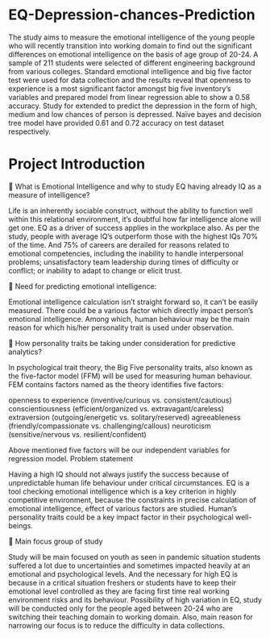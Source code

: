 # EQ-Depression-chances-Prediction

The study aims to measure the emotional intelligence of the young people who will recently transition into working domain to find out the significant differences on emotional intelligence on the basis of age group of 20-24. A sample of 211 students were selected of different engineering background from various colleges. Standard emotional intelligence and big five factor test were used for data collection and the results reveal that openness to experience is a most significant factor amongst big five inventory’s variables and prepared model from linear regression able to show a 0.58 accuracy. Study for extended to predict the depression in the form of high, medium and low chances of person is depressed. Naïve bayes and decision tree model have provided 0.61 and 0.72 accuracy on test dataset respectively.

# Project Introduction
	What is Emotional Intelligence and why to study EQ having already IQ as a measure of intelligence?

Life is an inherently sociable construct, without the ability to function well within this relational environment, it’s doubtful how far intelligence alone will get one. 
EQ as a driver of success applies in the workplace also. As per the study, people with average IQ’s outperform those with the highest IQs 70% of the time. And 75% of careers are derailed for reasons related to emotional competencies, including the inability to handle interpersonal problems; unsatisfactory team leadership during times of difficulty or conflict; or inability to adapt to change or elicit trust.

	Need for predicting emotional intelligence:

Emotional intelligence calculation isn’t straight forward so, it can’t be easily measured. There could be a various factor which directly impact person’s emotional intelligence. Among which, human behaviour may be the main reason for which his/her personality trait is used under observation.

	How personality traits be taking under consideration for predictive analytics?

In psychological trait theory, the Big Five personality traits, also known as the five-factor model (FFM) will be used for measuring human behaviour. FEM contains factors named as the theory identifies five factors:

openness to experience (inventive/curious vs. consistent/cautious)
conscientiousness (efficient/organized vs. extravagant/careless)
extraversion (outgoing/energetic vs. solitary/reserved)
agreeableness (friendly/compassionate vs. challenging/callous)
neuroticism (sensitive/nervous vs. resilient/confident)

Above mentioned five factors will be our independent variables for regression model.
Problem statement

Having a high IQ should not always justify the success because of unpredictable human life behaviour under critical circumstances. EQ is a tool checking emotional intelligence which is a key criterion in highly competitive environment, because the constraints in precise calculation of emotional intelligence, effect of various factors are studied. Human’s personality traits could be a key impact factor in their psychological well-beings.

	Main focus group of study

Study will be main focused on youth as seen in pandemic situation students suffered a lot due to uncertainties and sometimes impacted heavily at an emotional and psychological levels.
And the necessary for high EQ is because in a critical situation freshers or students have to keep their emotional level controlled as they are facing first time real working environment risks and its behaviour. 
Possibility of high variation in EQ, study will be conducted only for the people aged between 20-24 who are switching their teaching domain to working domain. Also, main reason for narrowing our focus is to reduce the difficulty in data collections.
